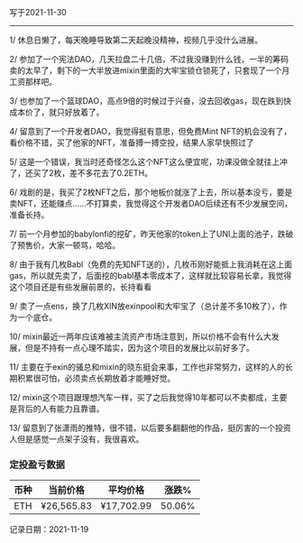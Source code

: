 写于2021-11-30

-----

1/ 休息日懒了，每天晚睡导致第二天起晚没精神，视频几乎没什么进展。

2/ 参加了一个宪法DAO，几天拉盘二十几倍，不过我没赚到什么钱，一半的筹码卖的太早了，剩下的一大半放进mixin里面的大牢宝锁仓锁死了，只套现了一个月工资那样吧。

3/ 也参加了一个篮球DAO，高点9倍的时候过于兴奋，没去回收gas，现在跌到快成本价了，就只好放着了。

4/ 留意到了一个开发者DAO，我觉得挺有意思，但免费Mint NFT的机会没有了，看价格不错，买了他家的NFT，准备搏一搏空投，结果人家早快照过了

5/ 这是一个错误，我当时还奇怪怎么这个NFT这么便宜呢，功课没做全就往上冲了，还买了2枚，差不多花去了0.2ETH。

6/ 戏剧的是，我买了2枚NFT之后，那个地板价就涨了上去，所以基本没亏，要是卖NFT，还能赚点……不打算卖，我觉得这个开发者DAO后续还有不少发展空间，准备长持。

7/ 前一个月参加的babylonfi的挖矿，昨天他家的token上了UNI上面的池子，跌破了预售价，大家一顿骂，哈哈。

8/ 由于我有几枚Babl（免费的先知NFT送的），几枚币刚好能抵上我消耗在这上面gas，所以就先卖了，后面挖的babl基本零成本了，这样就比较容易长拿，我觉得这个项目还是有些发展前景的，长持看看

9/ 卖了一点ens，换了几枚XIN放exinpool和大牢宝了（总计差不多10枚了），作为一个底仓。

10/ mixin最近一两年应该难被主流资产市场注意到，所以价格不会有什么大发展，但是不持有一点心理不踏实，因为这个项目的发展比以前好多了。

11/ 主要在于exin的骚总和mixin的晓东挺会来事，工作也非常努力，这样的人的长期积累很可怕，必须卖点长期放着才能睡好觉。
 
12/ mixin这个项目跟理想汽车一样，买了之后我觉得10年都可以不卖都成，主要是背后的人有能力且靠谱。
 
13/ 留意到了张潇雨的推特，很不错，以后要多翻翻他的作品，挺厉害的一个投资人但是感觉一点架子没有，我很喜欢。 

### 定投盈亏数据
| 币种 | 当前价格 | 平均价格 |  涨跌%  |  
| :--: | :----------: | :----------: | :-----: | 
| ETH  |  ¥26,565.83 |  ¥17,702.99 | 50.06%  |

记录日期：2021-11-19
